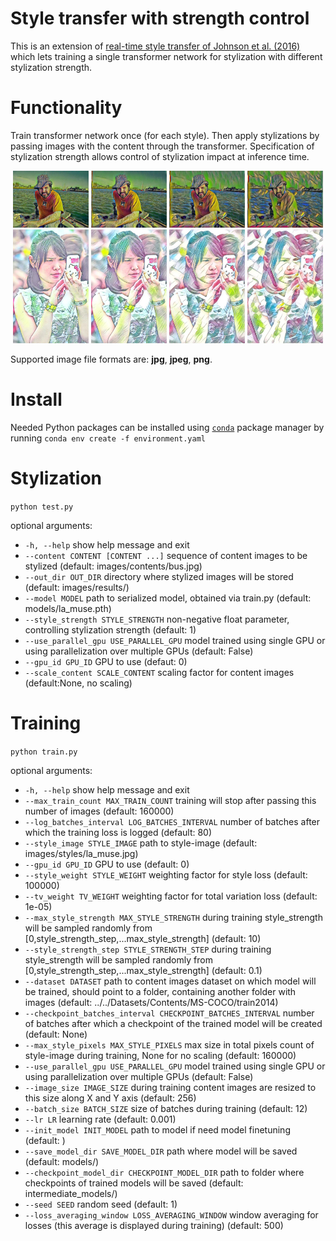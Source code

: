 # Style transfer with strength control
This is an extension of [real-time style transfer of Johnson et al. (2016)](https://arxiv.org/abs/1603.08155?context=cs) which lets training a single transformer network for stylization with different stylization strength.

# Functionality
Train transformer network once (for each style). Then apply stylizations by passing images with the content through the transformer. Specification of stylization strength allows control of stylization impact at inference time.

<div align='center'>
<img src="https://github.com/Apogentus/style-transfer-with-strength-control/blob/master/images/results/man_on_the_boat.jpg_la_muse.pth_0.1.jpg?raw=trueg" width="24%" />
<img src="https://github.com/Apogentus/style-transfer-with-strength-control/blob/master/images/results/man_on_the_boat.jpg_la_muse.pth_0.3.jpg?raw=trueg" width="24%" />
<img src="https://github.com/Apogentus/style-transfer-with-strength-control/blob/master/images/results/man_on_the_boat.jpg_la_muse.pth_1.0.jpg?raw=trueg" width="24%" />
<img src="https://github.com/Apogentus/style-transfer-with-strength-control/blob/master/images/results/man_on_the_boat.jpg_la_muse.pth_10.0.jpg?raw=trueg" width="24%" />
</div>


<div align='center'>
<img src=https://github.com/Apogentus/style-transfer-with-strength-control/blob/master/images/results/woman_telephone.jpg_feathers.pth_0.1.jpg?raw=true" width="24%" />
<img src="https://github.com/Apogentus/style-transfer-with-strength-control/blob/master/images/results/woman_telephone.jpg_feathers.pth_0.3.jpg?raw=true" width="24%" />
<img src="https://github.com/Apogentus/style-transfer-with-strength-control/blob/master/images/results/woman_telephone.jpg_feathers.pth_1.0.jpg?raw=true" width="24%" />
<img src="https://github.com/Apogentus/style-transfer-with-strength-control/blob/master/images/results/woman_telephone.jpg_feathers.pth_10.0.jpg?raw=true" width="24%" />
</div>

Supported image file formats are: __jpg__, __jpeg__, __png__.

# Install
Needed Python packages can be installed using [`conda`](https://www.anaconda.com/download/) package manager by running `conda env create -f environment.yaml`

# Stylization
`python test.py`

optional arguments:
*  `-h, --help`            show help message and exit
*  `--content CONTENT [CONTENT ...]`
                        sequence of content images to be stylized (default:
                        images/contents/bus.jpg)
*  `--out_dir OUT_DIR`     directory where stylized images will be stored
                        (default: images/results/)
*  `--model MODEL`         path to serialized model, obtained via train.py
                        (default: models/la_muse.pth)
*  `--style_strength STYLE_STRENGTH`
                        non-negative float parameter, controlling stylization
                        strength (default: 1)
*  `--use_parallel_gpu USE_PARALLEL_GPU`
                        model trained using single GPU or using
                        parallelization over multiple GPUs (default: False)
*  `--gpu_id GPU_ID`       GPU to use (defaut: 0)
*  `--scale_content SCALE_CONTENT`
                        scaling factor for content images (default:None, no
                        scaling)

# Training
`python train.py`

optional arguments:
*  `-h, --help`           show help message and exit
*  `--max_train_count MAX_TRAIN_COUNT`
                        training will stop after passing this number of images
                        (default: 160000)
*  `--log_batches_interval LOG_BATCHES_INTERVAL`
                        number of batches after which the training loss is
                        logged (default: 80)
*  `--style_image STYLE_IMAGE`
                        path to style-image (default:
                        images/styles/la_muse.jpg)
*  `--gpu_id GPU_ID`       GPU to use (default: 0)
*  `--style_weight STYLE_WEIGHT`
                        weighting factor for style loss (default: 100000)
*  `--tv_weight TV_WEIGHT`
                        weighting factor for total variation loss (default:
                        1e-05)
*  `--max_style_strength MAX_STYLE_STRENGTH`
                        during training style_strength will be sampled
                        randomly from
                        [0,style_strength_step,...max_style_strength]
                        (default: 10)
*  `--style_strength_step STYLE_STRENGTH_STEP`
                        during training style_strength will be sampled
                        randomly from
                        [0,style_strength_step,...max_style_strength]
                        (default: 0.1)
*  `--dataset DATASET`     path to content images dataset on which model will be
                        trained, should point to a folder, containing another
                        folder with images (default:
                        ../../Datasets/Contents/MS-COCO/train2014)
*  `--checkpoint_batches_interval CHECKPOINT_BATCHES_INTERVAL`
                        number of batches after which a checkpoint of the
                        trained model will be created (default: None)
*  `--max_style_pixels MAX_STYLE_PIXELS`
                        max size in total pixels count of style-image during
                        training, None for no scaling (default: 160000)
*  `--use_parallel_gpu USE_PARALLEL_GPU`
                        model trained using single GPU or using
                        parallelization over multiple GPUs (default: False)
*  `--image_size IMAGE_SIZE`
                        during training content images are resized to this
                        size along X and Y axis (default: 256)
*  `--batch_size BATCH_SIZE`
                        size of batches during training (default: 12)
*  `--lr LR`               learning rate (default: 0.001)
*  `--init_model INIT_MODEL`
                        path to model if need model finetuning (default: )
*  `--save_model_dir SAVE_MODEL_DIR`
                        path where model will be saved (default: models/)
*  `--checkpoint_model_dir CHECKPOINT_MODEL_DIR`
                        path to folder where checkpoints of trained models
                        will be saved (default: intermediate_models/)
*  `--seed SEED`           random seed (default: 1)
*  `--loss_averaging_window LOSS_AVERAGING_WINDOW`
                        window averaging for losses (this average is displayed
                        during training) (default: 500)

